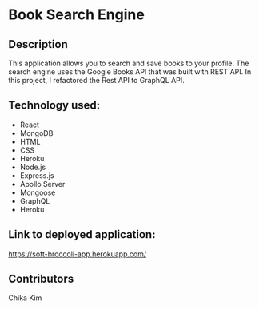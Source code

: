 # Book Search Engine

## Description
This application allows you to search and save books to your profile. The search engine uses the Google Books API that was built with REST API. In this project, I refactored the Rest API to GraphQL API. 

## Technology used:
* React
* MongoDB
* HTML
* CSS
* Heroku
* Node.js
* Express.js
* Apollo Server
* Mongoose
* GraphQL
* Heroku

## Link to deployed application: 
 https://soft-broccoli-app.herokuapp.com/
 
## Contributors
Chika Kim
